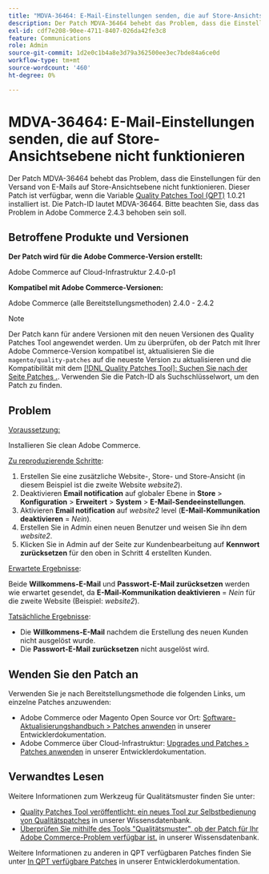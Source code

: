 ```yaml
---
title: "MDVA-36464: E-Mail-Einstellungen senden, die auf Store-Ansichtsebene nicht funktionieren"
description: Der Patch MDVA-36464 behebt das Problem, dass die Einstellungen für den Versand von E-Mails auf Store-Ansichtsebene nicht funktionieren. Dieser Patch ist verfügbar, wenn das [Quality Patches Tool (QPT)](/help/announcements/adobe-commerce-announcements/magento-quality-patches-released-new-tool-to-self-serve-quality-patches.md) 1.0.21 installiert ist. Die Patch-ID lautet MDVA-36464. Bitte beachten Sie, dass das Problem in Adobe Commerce 2.4.3 behoben sein soll.
exl-id: cdf7e208-90ee-4711-8407-026da42fe3c8
feature: Communications
role: Admin
source-git-commit: 1d2e0c1b4a8e3d79a362500ee3ec7bde84a6ce0d
workflow-type: tm+mt
source-wordcount: '460'
ht-degree: 0%

---
```


# MDVA-36464: E-Mail-Einstellungen senden, die auf Store-Ansichtsebene nicht funktionieren

Der Patch MDVA-36464 behebt das Problem, dass die Einstellungen für den Versand von E-Mails auf Store-Ansichtsebene nicht funktionieren. Dieser Patch ist verfügbar, wenn die Variable [Quality Patches Tool (QPT)](/help/announcements/adobe-commerce-announcements/magento-quality-patches-released-new-tool-to-self-serve-quality-patches.md) 1.0.21 installiert ist. Die Patch-ID lautet MDVA-36464. Bitte beachten Sie, dass das Problem in Adobe Commerce 2.4.3 behoben sein soll.

## Betroffene Produkte und Versionen

**Der Patch wird für die Adobe Commerce-Version erstellt:**

Adobe Commerce auf Cloud-Infrastruktur 2.4.0-p1

**Kompatibel mit Adobe Commerce-Versionen:**

Adobe Commerce (alle Bereitstellungsmethoden) 2.4.0 - 2.4.2

>[!NOTE]
>
>Der Patch kann für andere Versionen mit den neuen Versionen des Quality Patches Tool angewendet werden. Um zu überprüfen, ob der Patch mit Ihrer Adobe Commerce-Version kompatibel ist, aktualisieren Sie die `magento/quality-patches` auf die neueste Version zu aktualisieren und die Kompatibilität mit dem [[!DNL Quality Patches Tool]: Suchen Sie nach der Seite Patches .](https://devdocs.magento.com/quality-patches/tool.html#patch-grid). Verwenden Sie die Patch-ID als Suchschlüsselwort, um den Patch zu finden.

## Problem

<u>Voraussetzung:</u>

Installieren Sie clean Adobe Commerce.

<u>Zu reproduzierende Schritte</u>:

1. Erstellen Sie eine zusätzliche Website-, Store- und Store-Ansicht (in diesem Beispiel ist die zweite Website *website2*).
1. Deaktivieren **Email notification** auf globaler Ebene in **Store** > **Konfiguration** > **Erweitert** > **System** > **E-Mail-Sendeeinstellungen**.
1. Aktivieren **Email notification** auf *website2* level (**E-Mail-Kommunikation deaktivieren** = *Nein*).
1. Erstellen Sie in Admin einen neuen Benutzer und weisen Sie ihn dem *website2*.
1. Klicken Sie in Admin auf der Seite zur Kundenbearbeitung auf **Kennwort zurücksetzen** für den oben in Schritt 4 erstellten Kunden.

<u>Erwartete Ergebnisse</u>:

Beide **Willkommens-E-Mail** und **Passwort-E-Mail zurücksetzen** werden wie erwartet gesendet, da **E-Mail-Kommunikation deaktivieren** = *Nein* für die zweite Website (Beispiel: *website2*).

<u>Tatsächliche Ergebnisse</u>:

* Die **Willkommens-E-Mail** nachdem die Erstellung des neuen Kunden nicht ausgelöst wurde.
* Die **Passwort-E-Mail zurücksetzen** nicht ausgelöst wird.

## Wenden Sie den Patch an

Verwenden Sie je nach Bereitstellungsmethode die folgenden Links, um einzelne Patches anzuwenden:

* Adobe Commerce oder Magento Open Source vor Ort: [Software-Aktualisierungshandbuch > Patches anwenden](https://devdocs.magento.com/guides/v2.4/comp-mgr/patching/mqp.html) in unserer Entwicklerdokumentation.
* Adobe Commerce über Cloud-Infrastruktur: [Upgrades und Patches > Patches anwenden](https://devdocs.magento.com/cloud/project/project-patch.html) in unserer Entwicklerdokumentation.

## Verwandtes Lesen

Weitere Informationen zum Werkzeug für Qualitätsmuster finden Sie unter:

* [Quality Patches Tool veröffentlicht: ein neues Tool zur Selbstbedienung von Qualitätspatches](/help/announcements/adobe-commerce-announcements/magento-quality-patches-released-new-tool-to-self-serve-quality-patches.md) in unserer Wissensdatenbank.
* [Überprüfen Sie mithilfe des Tools &quot;Qualitätsmuster&quot;, ob der Patch für Ihr Adobe Commerce-Problem verfügbar ist.](/help/support-tools/patches-available-in-qpt-tool/check-patch-for-magento-issue-with-magento-quality-patches.md) in unserer Wissensdatenbank.

Weitere Informationen zu anderen in QPT verfügbaren Patches finden Sie unter [In QPT verfügbare Patches](https://devdocs.magento.com/quality-patches/tool.html#patch-grid) in unserer Entwicklerdokumentation.
